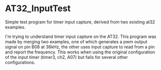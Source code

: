 # AT32_InputTest
Simple test program for timer input capture, derived from two existing at32 examples.

I'm trying to understand timer input capture on the AT32. This program was made by merging two examples, one of which generates a pwm output signal on pin B08 at 36kHz, the other uses input capture to read from a pin and report the frequency. This works when using the original configuration of the input timer (timer3, ch2, A07) but fails for several other configurations.
